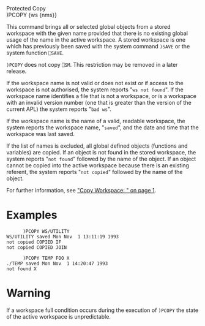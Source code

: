 <div class="heading">
  <div class="name">Protected Copy</div>
  <div class="command">)PCOPY {ws {nms}}</div>
</div>

This command brings all or selected global objects from a stored workspace with the given name provided that there is no existing global usage of the name in the active workspace.  A stored workspace is one which has previously been saved with the system command `)SAVE` or the system function `⎕SAVE`.

`)PCOPY` does not copy `⎕SM`.  This restriction may be removed in a later release.

If the workspace name is not valid or does not exist or if access to the workspace is not authorised, the system reports "`ws not found`".  If the workspace name identifies a file that is not a workspace, or is a workspace with an invalid version number (one that is greater than the version of the current APL) the system reports "`bad ws`".

If the workspace name is the name of a valid, readable workspace, the system reports the workspace name, "`saved`", and the date and time that the workspace was last saved.

If the list of names is excluded, all global defined objects (functions and variables) are copied.  If an object is not found in the stored workspace, the system reports "`not found`" followed by the name of the object. If an object cannot be copied into the active workspace because there is an existing referent, the system reports "`not copied`" followed by the name of the object.

For further information, see ["Copy Workspace: " on page 1](/system-functions/cy.md#CopyWorkspace:).

# Examples
```apl
      )PCOPY WS/UTILITY
WS/UTILITY saved Mon Nov  1 13:11:19 1993
not copied COPIED IF
not copied COPIED JOIN
 
      )PCOPY TEMP FOO X
./TEMP saved Mon Nov  1 14:20:47 1993
not found X
```

# Warning

If a workspace full condition occurs during the execution of `)PCOPY` the state of the active workspace is unpredictable.
